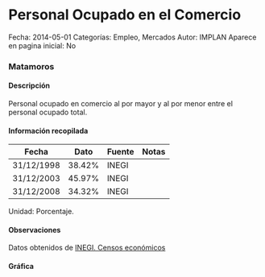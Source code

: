 Personal Ocupado en el Comercio
=====

Fecha: 2014-05-01
Categorías: Empleo, Mercados
Autor: IMPLAN
Aparece en pagina inicial: No

### Matamoros

#### Descripción

Personal ocupado en comercio al por mayor y al por menor entre el personal ocupado total.

<!-- break -->

#### Información recopilada

<table class="table table-hover table-bordered matriz">
  <thead>
    <tr><th>Fecha</th><th>Dato</th><th>Fuente</th><th>Notas</th></tr>
  </thead>
  <tbody>
    <tr><td class="centrado">31/12/1998</td><td class="derecha">38.42%</td><td>INEGI</td><td></td></tr>
    <tr><td class="centrado">31/12/2003</td><td class="derecha">45.97%</td><td>INEGI</td><td></td></tr>
    <tr><td class="centrado">31/12/2008</td><td class="derecha">34.32%</td><td>INEGI</td><td></td></tr>
  </tbody>
</table>

Unidad: Porcentaje.

#### Observaciones

Datos obtenidos de [INEGI. Censos económicos](http://www3.inegi.org.mx/sistemas/saic/)

#### Gráfica

<div id="Morrisxtlbuqyo" class="grafica"></div>
  <script>
  new Morris.Line({
    element: 'Morrisxtlbuqyo',
    data: [
      { fecha: '1998-12-31', dato: 38.4200 },
      { fecha: '2003-12-31', dato: 45.9700 },
      { fecha: '2008-12-31', dato: 34.3232 }
    ],
    xkey: 'fecha',
    ykeys: ['dato'],
    labels: ['Dato'],
    lineColors: ['#FF5B02'],
    xLabelFormat: function(d) {
      return d.getDate()+'/'+(d.getMonth()+1)+'/'+d.getFullYear();
    },
    dateFormat: function (ts) {
      var d = new Date(ts);
      return d.getDate() + '/' + (d.getMonth() + 1) + '/' + d.getFullYear();
    }
  });
  </script>
